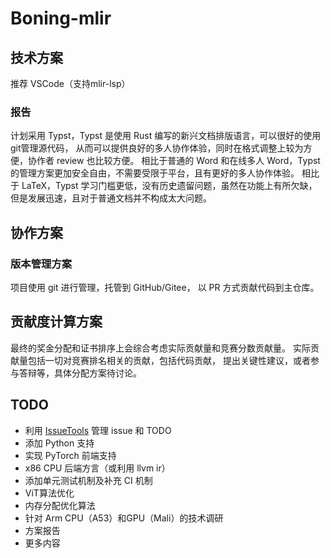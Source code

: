 # Boning-mlir

## 技术方案
推荐 VSCode（支持mlir-lsp）

### 报告
计划采用 Typst，Typst 是使用 Rust 编写的新兴文档排版语言，可以很好的使用git管理源代码，
从而可以提供良好的多人协作体验，同时在格式调整上较为方便，协作者 review 也比较方便。
相比于普通的 Word 和在线多人 Word，Typst 的管理方案更加安全自由，不需要受限于平台，且有更好的多人协作体验。
相比于 LaTeX，Typst 学习门槛更低，没有历史遗留问题，虽然在功能上有所欠缺，但是发展迅速，且对于普通文档并不构成太大问题。

## 协作方案
### 版本管理方案
项目使用 git 进行管理，托管到 GitHub/Gitee，
以 PR 方式贡献代码到主仓库。

## 贡献度计算方案
最终的奖金分配和证书排序上会综合考虑实际贡献量和竞赛分数贡献量。
实际贡献量包括一切对竞赛排名相关的贡献，包括代码贡献，
提出关键性建议，或者参与答辩等，具体分配方案待讨论。

## TODO
- 利用 [IssueTools](https://github.com/zrr1999/IssueTools) 管理 issue 和 TODO
- 添加 Python 支持
- 实现 PyTorch 前端支持
- x86 CPU 后端方言（或利用 llvm ir）
- 添加单元测试机制及补充 CI 机制
- ViT算法优化
- 内存分配优化算法
- 针对 Arm CPU（A53）和GPU（Mali）的技术调研
- 方案报告
- 更多内容
